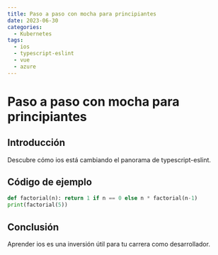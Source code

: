 ```yaml
---
title: Paso a paso con mocha para principiantes
date: 2023-06-30
categories:
  - Kubernetes
tags:
  - ios
  - typescript-eslint
  - vue
  - azure
---
```


# Paso a paso con mocha para principiantes

## Introducción

Descubre cómo ios está cambiando el panorama de typescript-eslint.

## Código de ejemplo

```python
def factorial(n): return 1 if n == 0 else n * factorial(n-1)
print(factorial(5))
```

## Conclusión

Aprender ios es una inversión útil para tu carrera como desarrollador.